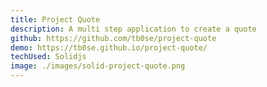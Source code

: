 ```yaml
---
title: Project Quote
description: A multi step application to create a quote
github: https://github.com/tb0se/project-quote
demo: https://tb0se.github.io/project-quote/
techUsed: Solidjs
image: ./images/solid-project-quote.png
---
```


